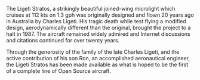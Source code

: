 The Ligeti Stratos, a strikingly beautiful joined-wing microlight which cruises at 112 kts on 1.3 gph was originally designed and flown 20 years ago in Australia by Charles Ligeti. His tragic death while test flying a modified design, aerodynamically different than the original, brought the project to a halt in 1987. The aircraft remained widely admired and Internet discussions and citations continued for over twenty years.

Through the generosity of the family of the late Charles Ligeti, and the active contribution of his son Ron, an accomplished aeronautical engineer, the Ligeti Stratos has been made available as what is hoped to be the first of a complete line of Open Source aircraft.